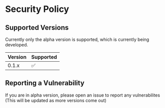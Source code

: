 # Security Policy

## Supported Versions

Currently only the alpha version is supported, which is currently being developed.

| Version | Supported          |
| ------- | ------------------ |
| 0.1.x   | ✅                 |


## Reporting a Vulnerability

If you are in alpha version, please open an issue to report any vulnerabilites   
(This will be updated as more versions come out)
